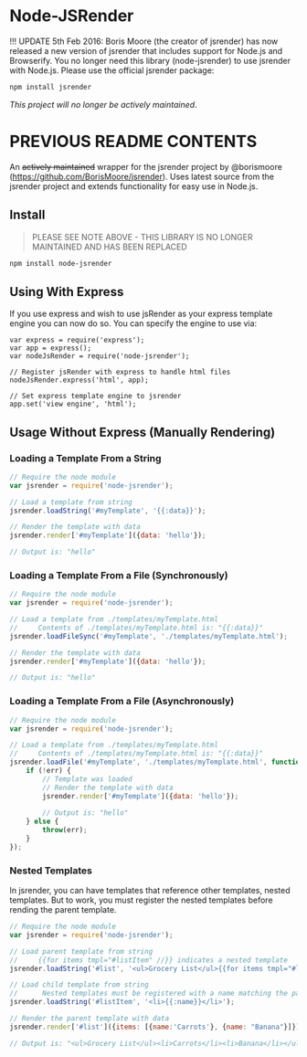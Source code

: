 # Node-JSRender

!!! UPDATE 5th Feb 2016: Boris Moore (the creator of jsrender) has now released a new version of jsrender that includes support for Node.js and Browserify. You no longer need this library (node-jsrender) to use jsrender with Node.js. Please use the official jsrender package:

```bash
npm install jsrender
```

*This project will no longer be actively maintained*.


# PREVIOUS README CONTENTS

An ~~actively maintained~~ wrapper for the jsrender project by @borismoore (https://github.com/BorisMoore/jsrender). Uses latest source from the jsrender project and extends functionality for easy use in Node.js.

## Install

> PLEASE SEE NOTE ABOVE - THIS LIBRARY IS NO LONGER MAINTAINED AND HAS BEEN REPLACED

```bash
npm install node-jsrender
```

## Using With Express
If you use express and wish to use jsRender as your express template engine you can now do so.
You can specify the engine to use via:

	var express = require('express');
	var app = express();
	var nodeJsRender = require('node-jsrender');
	
	// Register jsRender with express to handle html files
	nodeJsRender.express('html', app);
	
	// Set express template engine to jsrender
	app.set('view engine', 'html');

## Usage Without Express (Manually Rendering)

### Loading a Template From a String
```javascript
// Require the node module
var jsrender = require('node-jsrender');

// Load a template from string
jsrender.loadString('#myTemplate', '{{:data}}');

// Render the template with data
jsrender.render['#myTemplate']({data: 'hello'});

// Output is: "hello"
```

### Loading a Template From a File (Synchronously)
```javascript
// Require the node module
var jsrender = require('node-jsrender');

// Load a template from ./templates/myTemplate.html
//     Contents of ./templates/myTemplate.html is: "{{:data}}"
jsrender.loadFileSync('#myTemplate', './templates/myTemplate.html');

// Render the template with data
jsrender.render['#myTemplate']({data: 'hello'});

// Output is: "hello"
```

### Loading a Template From a File (Asynchronously)
```javascript
// Require the node module
var jsrender = require('node-jsrender');

// Load a template from ./templates/myTemplate.html
//     Contents of ./templates/myTemplate.html is: "{{:data}}"
jsrender.loadFile('#myTemplate', './templates/myTemplate.html', function (err, template) {
	if (!err) {
		// Template was loaded
		// Render the template with data
		jsrender.render['#myTemplate']({data: 'hello'});
		
		// Output is: "hello"
	} else {
		throw(err);
	}
});
```

### Nested Templates

In jsrender, you can have templates that reference other templates, nested templates. But to work, you must register the nested templates before rending the parent template.

```javascript
// Require the node module
var jsrender = require('node-jsrender');

// Load parent template from string
//     {{for items tmpl="#listItem" //}} indicates a nested template
jsrender.loadString('#list', '<ul>Grocery List</ul>{{for items tmpl="#listItem" /}}</ul>');

// Load child template from string
//      Nested templates must be registered with a name matching the parent template before rendering the parent template
jsrender.loadString('#listItem', '<li>{{:name}}</li>');

// Render the parent template with data
jsrender.render['#list']({items: [{name:'Carrots'}, {name: "Banana"}]});

// Output is: "<ul>Grocery List</ul><li>Carrots</li><li>Banana</li></ul>"
```
